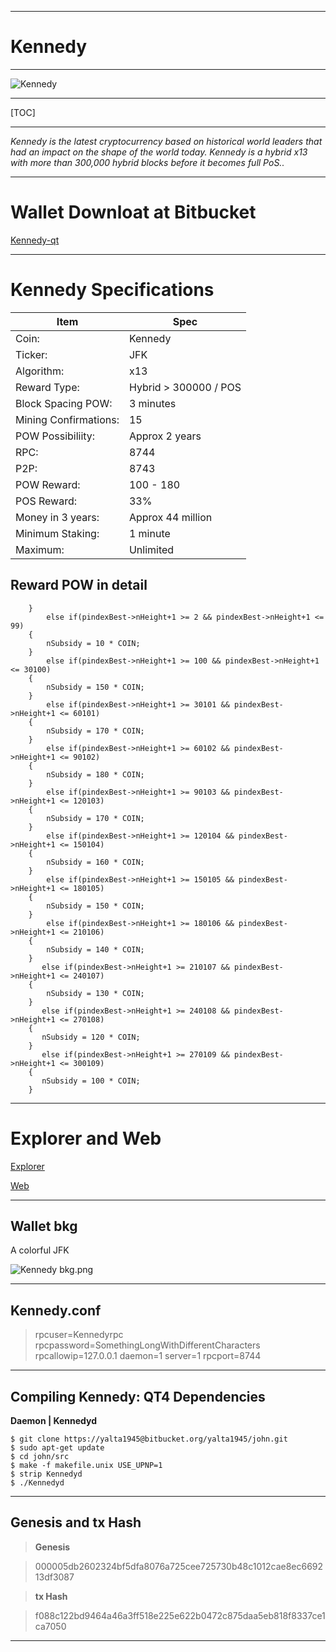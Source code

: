 -----


**Kennedy**
=========

----


![Kennedy](https://cdn.pbrd.co/images/GM9oezX.png)




-----


[TOC]


-----





*Kennedy is the latest cryptocurrency based on historical world leaders that had an impact on the shape of the world today. Kennedy is a hybrid x13 with more than 300,000 hybrid blocks before it becomes full PoS..*


-----



Wallet Downloat at Bitbucket 
=======================


[Kennedy-qt](https://bitbucket.org/yalta1945/kennedy-qt/downloads/Kennedy-qt.zip)

-----

Kennedy Specifications
=======================



Item        |  Spec     |
 --------  |  --------  
Coin:         |  Kennedy    |  
Ticker:       |  JFK    | 
Algorithm:       |  x13    |
Reward Type:       |  Hybrid > 300000 / POS    | 
Block Spacing POW:       |  3 minutes    | 
Mining Confirmations:       |  15    |
POW Possibiliity:       |  Approx 2 years    |
RPC:       |  8744    | 
P2P:       |  8743    |
POW Reward:       |  100 - 180    | 
POS Reward:       |  33%    | 
Money in 3 years:       |  Approx 44 million    |      |
Minimum Staking:       |  1 minute    | 
Maximum:       |  Unlimited    |      |




Reward POW in detail
-------------


        }
            else if(pindexBest->nHeight+1 >= 2 && pindexBest->nHeight+1 <= 99)
        {
            nSubsidy = 10 * COIN;
        }
            else if(pindexBest->nHeight+1 >= 100 && pindexBest->nHeight+1 <= 30100)
        {
            nSubsidy = 150 * COIN;
        }
            else if(pindexBest->nHeight+1 >= 30101 && pindexBest->nHeight+1 <= 60101)
        {
            nSubsidy = 170 * COIN;
        }
            else if(pindexBest->nHeight+1 >= 60102 && pindexBest->nHeight+1 <= 90102)
        {
            nSubsidy = 180 * COIN;
        }
            else if(pindexBest->nHeight+1 >= 90103 && pindexBest->nHeight+1 <= 120103)
        {
            nSubsidy = 170 * COIN;
        }
            else if(pindexBest->nHeight+1 >= 120104 && pindexBest->nHeight+1 <= 150104)
        {
            nSubsidy = 160 * COIN;
        }
            else if(pindexBest->nHeight+1 >= 150105 && pindexBest->nHeight+1 <= 180105)
        {
            nSubsidy = 150 * COIN;
        }
            else if(pindexBest->nHeight+1 >= 180106 && pindexBest->nHeight+1 <= 210106)
        {
            nSubsidy = 140 * COIN;
        }
           else if(pindexBest->nHeight+1 >= 210107 && pindexBest->nHeight+1 <= 240107)
        {
            nSubsidy = 130 * COIN;
        }
           else if(pindexBest->nHeight+1 >= 240108 && pindexBest->nHeight+1 <= 270108)
        {
           nSubsidy = 120 * COIN;
        }
           else if(pindexBest->nHeight+1 >= 270109 && pindexBest->nHeight+1 <= 300109)
        {
           nSubsidy = 100 * COIN;
        }


-----

Explorer and Web 
=======================

[Explorer](http://explorer.j-f-k.info:3001)

[Web](http://j-f-k.info)


------


Wallet bkg
-------------



A colorful JFK



![Kennedy bkg.png](https://cdn.pbrd.co/images/GM9mcX8.png)


-----



Kennedy.conf
--------------------

> rpcuser=Kennedyrpc
rpcpassword=SomethingLongWithDifferentCharacters
rpcallowip=127.0.0.1
daemon=1
server=1
rpcport=8744

-----


Compiling Kennedy: QT4 Dependencies
--------------------

**Daemon | Kennedyd**





    $ git clone https://yalta1945@bitbucket.org/yalta1945/john.git 
    $ sudo apt-get update
    $ cd john/src
    $ make -f makefile.unix USE_UPNP=1
    $ strip Kennedyd
    $ ./Kennedyd



----

Genesis and tx Hash
--------------------

> **Genesis**

> 000005db2602324bf5dfa8076a725cee725730b48c1012cae8ec669213df3087


> **tx Hash**

> f088c122bd9464a46a3ff518e225e622b0472c875daa5eb818f8337ce1ca7050


-----
